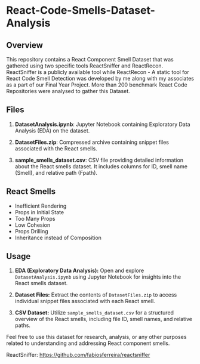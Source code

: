# React-Code-Smells-Dataset-Analysis

## Overview
This repository contains a React Component Smell Dataset that was gathered using two specific tools ReactSniffer and ReactRecon. ReactSniffer is a publicly available tool while ReactRecon - A static tool for React Code Smell Detection was developed by me along with my associates as a part of our Final Year Project. More than 200 benchmark React Code Repositories were analysed to gather this Dataset. 

## Files
1. **DatasetAnalysis.ipynb**: Jupyter Notebook containing Exploratory Data Analysis (EDA) on the dataset.

2. **DatasetFiles.zip**: Compressed archive containing snippet files associated with the React smells.

3. **sample_smells_dataset.csv**: CSV file providing detailed information about the React smells dataset. It includes columns for ID, smell name (Smell), and relative path (Fpath).

## React Smells
- Inefficient Rendering
- Props in Initial State
- Too Many Props
- Low Cohesion
- Props Drilling
- Inheritance instead of Composition

## Usage
1. **EDA (Exploratory Data Analysis):** Open and explore `DatasetAnalysis.ipynb` using Jupyter Notebook for insights into the React smells dataset.

2. **Dataset Files:** Extract the contents of `DatasetFiles.zip` to access individual snippet files associated with each React smell.

3. **CSV Dataset:** Utilize `sample_smells_dataset.csv` for a structured overview of the React smells, including file ID, smell names, and relative paths.

Feel free to use this dataset for research, analysis, or any other purposes related to understanding and addressing React component smells.

ReactSniffer: https://github.com/fabiosferreira/reactsniffer
